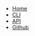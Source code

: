 * [Home](@root/)
* [CLI](@root/cli//)
* [API](@root/api//)
* [Github](https://github.com/dmulholl/janus)
